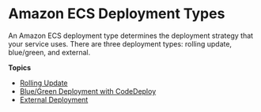 # Amazon ECS Deployment Types<a name="deployment-types"></a>

An Amazon ECS deployment type determines the deployment strategy that your service uses\. There are three deployment types: rolling update, blue/green, and external\.

**Topics**
+ [Rolling Update](deployment-type-ecs.md)
+ [Blue/Green Deployment with CodeDeploy](deployment-type-bluegreen.md)
+ [External Deployment](deployment-type-external.md)